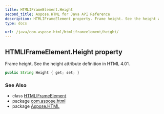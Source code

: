 ```yaml
---
title: HTMLIFrameElement.Height
second_title: Aspose.HTML for Java API Reference
description: HTMLIFrameElement property. Frame height. See the height attribute definition in HTML 4.01
type: docs

url: /java/com.aspose.html/htmliframeelement/height/
---
```

## HTMLIFrameElement.Height property

Frame height. See the height attribute definition in HTML 4.01.

```java
public String Height { get; set; }
```

### See Also

* class [HTMLIFrameElement](../)
* package [com.aspose.html](../../../com.aspose.html/)
* package [Aspose.HTML](../../../)
